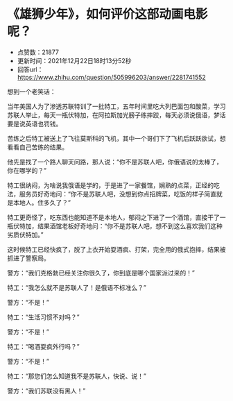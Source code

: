 # 《雄狮少年》，如何评价这部动画电影呢？
- 点赞数：21877
- 更新时间：2021年12月22日18时13分52秒
- 回答url：https://www.zhihu.com/question/505996203/answer/2281741552
<body>
 <p data-pid="iRQgpRGA">想到一个老笑话：</p>
 <p data-pid="VmEITBYK">当年美国人为了渗透苏联特训了一批特工，五年时间里吃大列巴面包和酸菜，学习苏联人举止，每天一瓶伏特加，在阿拉斯加光膀子练摔跤，每天必须说俄语，梦话要是说英语也罚钱。</p>
 <p data-pid="Jv_zOcEQ">苦练之后特工被送上了飞往莫斯科的飞机，其中一个哥们下了飞机后跃跃欲试，想看看自己苦练的结果。</p>
 <p data-pid="P90meE64">他先是找了一个路人聊天问路，那人说：“你不是苏联人吧，你俄语说的太棒了，你在哪学的？”</p>
 <p data-pid="VgyQWGCe">特工很纳闷，为啥说我俄语是学的，于是进了一家餐馆，娴熟的点菜，正经的吃法，服务员好奇地问：“你不是苏联人吧，没想到你点招牌菜，吃饭的样子简直就是本地人。住多久了？”</p>
 <p data-pid="kidliUct">特工更奇怪了，吃东西也能知道不是本地人，郁闷之下进了一个酒馆，直接干了一瓶伏特加，结果酒馆老板好奇地问：“你不是苏联人吧，想不到这么喜欢我们这种劣质伏特加。”</p>
 <p data-pid="0VpGcc-t">这时候特工已经快疯了，脱了上衣开始耍酒疯、打架，完全用的俄式抱摔，结果被抓进了警察局。</p>
 <p data-pid="YtUk2sTy">警方：“我们克格勃已经关注你很久了，你到底是哪个国家派过来的！”</p>
 <p data-pid="SSiP3AOD">特工：“我怎么就不是苏联人了！是俄语不标准么？”</p>
 <p data-pid="tx6lXxBt">警方：“不是！”</p>
 <p data-pid="itgj8Gl5">特工：“生活习惯不对吗？”</p>
 <p data-pid="N4GeFmYB">警方：“不是！”</p>
 <p data-pid="reNSHevj">特工：“喝酒耍疯外行吗？”</p>
 <p data-pid="tgDUTfrP">警方：“不是！”</p>
 <p data-pid="RsIRmcdF">特工：“那您们怎么知道我不是苏联人，快说、说！”</p>
 <p data-pid="lUQFxaPF">警方：“我们苏联没有黑人！”</p>
</body>